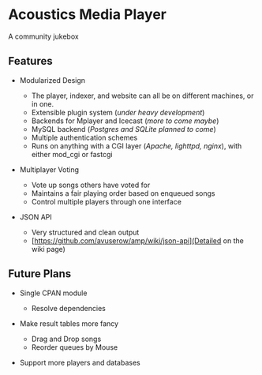 Acoustics Media Player
=======================

A community jukebox


Features
--------

- Modularized Design
    - The player, indexer, and website can all be on different machines, or in one.
    - Extensible plugin system (*under heavy development*)
    - Backends for Mplayer and Icecast (*more to come maybe*)
    - MySQL backend (*Postgres and SQLite planned to come*)
    - Multiple authentication schemes
    - Runs on anything with a CGI layer (*Apache, lighttpd, nginx*), with either mod\_cgi or fastcgi

- Multiplayer Voting
    - Vote up songs others have voted for
    - Maintains a fair playing order based on enqueued songs
    - Control multiple players through one interface

- JSON API
    - Very structured and clean output
    - [https://github.com/avuserow/amp/wiki/json-api](Detailed on the wiki page)

Future Plans
------------

- Single CPAN module
    - Resolve dependencies

- Make result tables more fancy
    - Drag and Drop songs
    - Reorder queues by Mouse

- Support more players and databases
